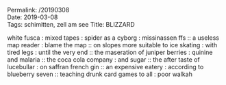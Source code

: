 Permalink: /20190308  
Date: 2019-03-08  
Tags: schimitten, zell am see
Title: BLIZZARD
  
white fusca : mixed tapes : spider as a cyborg : missinassen ffs :: a useless map reader : blame the map :: on slopes more suitable to ice skating : with tired legs : until the very end :: the maseration of juniper berries : quinine and malaria :: the coca cola company : and sugar :: the after taste of lucebullar : on saffran french gin :: an expensive eatery : according to blueberry seven :: teaching drunk card games to all : poor walkah